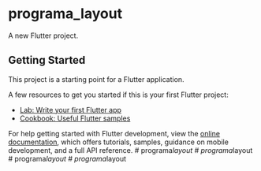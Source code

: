 # programa_layout

A new Flutter project.

## Getting Started

This project is a starting point for a Flutter application.

A few resources to get you started if this is your first Flutter project:

- [Lab: Write your first Flutter app](https://docs.flutter.dev/get-started/codelab)
- [Cookbook: Useful Flutter samples](https://docs.flutter.dev/cookbook)

For help getting started with Flutter development, view the
[online documentation](https://docs.flutter.dev/), which offers tutorials,
samples, guidance on mobile development, and a full API reference.
#   p r o g r a m a _ l a y o u t  
 #   p r o g r a m a _ l a y o u t  
 #   p r o g r a m a _ l a y o u t  
 #   p r o g r a m a _ l a y o u t  
 